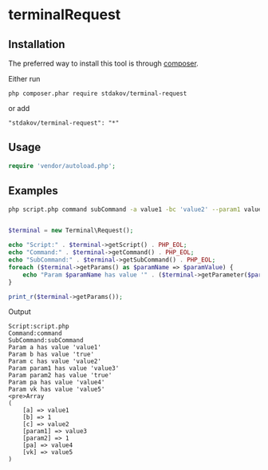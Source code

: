 # terminalRequest

## Installation

The preferred way to install this tool is through [composer](http://getcomposer.org/download/).

Either run

```
php composer.phar require stdakov/terminal-request
```

or add

```
"stdakov/terminal-request": "*"
```

## Usage

```php
require 'vendor/autoload.php';
```

## Examples

```bash
php script.php command subCommand -a value1 -bc 'value2' --param1 value3 --param2 --pa "value4" --vk value5
```

```php

$terminal = new Terminal\Request();

echo "Script:" . $terminal->getScript() . PHP_EOL;
echo "Command:" . $terminal->getCommand() . PHP_EOL;
echo "SubCommand:" . $terminal->getSubCommand() . PHP_EOL;
foreach ($terminal->getParams() as $paramName => $paramValue) {
    echo "Param $paramName has value '" . ($terminal->getParameter($paramName) === true ? "true" : $terminal->getParameter($paramName)) . "'" . PHP_EOL;
}

print_r($terminal->getParams());
```

Output

```
Script:script.php
Command:command
SubCommand:subCommand
Param a has value 'value1'
Param b has value 'true'
Param c has value 'value2'
Param param1 has value 'value3'
Param param2 has value 'true'
Param pa has value 'value4'
Param vk has value 'value5'
<pre>Array
(
    [a] => value1
    [b] => 1
    [c] => value2
    [param1] => value3
    [param2] => 1
    [pa] => value4
    [vk] => value5
)
```
